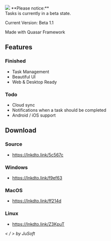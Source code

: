 <img src="https://i.imgur.com/zFxM3T0.gif">
**Please notice:**<br>
Tasks is currently in a beta state. 


Current Version: Beta 1.1


Made with Quasar Framework

## Features

### Finished
 - Task Management
 - Beautiful UI
 - Web & Desktop Ready

### Todo
 - Cloud sync
 - Notifications when a task should be completed
 - Android / iOS support

## Download
### Source
 - https://lnkdto.link/5c567c
### Windows
 - https://lnkdto.link/f9ef63
### MacOS
 - https://lnkdto.link/ff214d
### Linux
 - https://lnkdto.link/Z3KpuT

_< / > by JuSoft_

